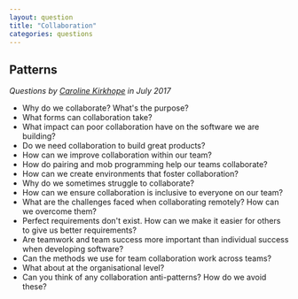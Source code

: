 ```yaml
---
layout: question
title: "Collaboration"
categories: questions
---
```


<h2>Patterns</h2>

<p><em>Questions by  <a href="https://twitter.com/cazkirkhope">Caroline Kirkhope</a> in July 2017</em></p>

<ul>
<li>Why do we collaborate? What's the purpose?</li>
<li>What forms can collaboration take?</li>
<li>What impact can poor collaboration have on the software we are building?</li>
<li>Do we need collaboration to build great products?</li>
<li>How can we improve collaboration within our team?</li>
<li>How do pairing and mob programming help our teams collaborate?</li>
<li>How can we create environments that foster collaboration?</li>
<li>Why do we sometimes struggle to collaborate?</li>
<li>How can we ensure collaboration is inclusive to everyone on our team?</li>
<li>What are the challenges faced when collaborating remotely? How can we overcome them?</li>
<li>Perfect requirements don't exist. How can we make it easier for others to give us better requirements?</li>
<li>Are teamwork and team success more important than individual success when developing software?</li>
<li>Can the methods we use for team collaboration work across teams?</li>
<li>What about at the organisational level?</li>
<li>Can you think of any collaboration anti-patterns? How do we avoid these?</li>
</ul>

